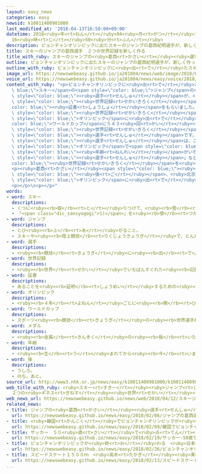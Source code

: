 ```yaml
---
layout: easy_news
categories: easy
newsid: k10011400981000
last_modified_at: '2018-04-13T16:50:00+09:00'
datetime: 2018<ruby>年<rt>ねん</rt></ruby>04<ruby>月<rt>がつ</rt></ruby>13<ruby>日<rt>にち</rt></ruby>
  16<ruby>時<rt>じ</rt></ruby>50<ruby>分<rt>ふん</rt></ruby>
description: ピョンチャンオリンピックに出たスキーのジャンプの葛西紀明選手が、新しく作った２つのギネス世界記録の証書をもらいました。
title: スキーのジャンプの葛西選手　２つの世界記録を新しく作る
title_with_ruby: スキーのジャンプの<ruby>葛西<rt>かさい</rt></ruby><ruby>選手<rt>せんしゅ</rt></ruby>　２つの<ruby>世界記録<rt>せかいきろく</rt></ruby>を<ruby>新<rt>あたら</rt></ruby>しく<ruby>作<rt>つく</rt></ruby>る
outline: ピョンチャンオリンピックに出たスキーのジャンプの葛西紀明選手が、新しく作った２つのギネス世界記録の証書をもらいました。
outline_with_ruby: ピョンチャンオリンピックに<ruby>出<rt>で</rt></ruby>たスキーのジャンプの<ruby>葛西<rt>かさい</rt></ruby><ruby>紀明<rt>のりあき</rt></ruby><ruby>選手<rt>せんしゅ</rt></ruby>が、<ruby>新<rt>あたら</rt></ruby>しく<ruby>作<rt>つく</rt></ruby>った２つのギネス<ruby>世界記録<rt>せかいきろく</rt></ruby>の<ruby>証書<rt>しょうしょ</rt></ruby>をもらいました。
image_url: https://newswebeasy.github.io/ja201804/news/web/image/2018/04/12/K10011400981_1804122318_1804122319_01_02.jpg
voice_url: https://newswebeasy.github.io/ja201804/news/easy/voice/2018/04/13/k10011400981000.mp4
content_with_ruby: "<p>ピョンチャンオリンピックに<ruby>出<rt>で</rt></ruby>た<span style=\"color:\
  \ blue;\">スキー</span>の<span style=\"color: blue;\">ジャンプ</span>の<ruby>葛西<rt>かさい</rt></ruby><ruby>紀明<rt>のりあき</rt></ruby><span\
  \ style=\"color: blue;\"><ruby>選手<rt>せんしゅ</rt></ruby></span>が、<ruby>新<rt>あたら</rt></ruby>しく<ruby>作<rt>つく</rt></ruby>った２つのギネス<span\
  \ style=\"color: blue;\"><ruby>世界記録<rt>せかいきろく</rt></ruby></span>の<span style=\"\
  color: blue;\"><ruby>証書<rt>しょうしょ</rt></ruby></span>をもらいました。</p>\n<p><ruby>新<rt>あたら</rt></ruby>しい<span\
  \ style=\"color: blue;\"><ruby>世界記録<rt>せかいきろく</rt></ruby></span>は、<ruby>今<rt>いま</rt></ruby>まででいちばん<ruby>多<rt>おお</rt></ruby>い８<ruby>回<rt>かい</rt></ruby><ruby>冬<rt>ふゆ</rt></ruby>の<span\
  \ style=\"color: blue;\">オリンピック</span>に<ruby>出<rt>で</rt></ruby>たことと、<span style=\"\
  color: blue;\">ワールドカップ</span>に５４３<ruby>回<rt>かい</rt></ruby><ruby>出<rt>で</rt></ruby>たことです。どちらも、<ruby>今<rt>いま</rt></ruby>までの<span\
  \ style=\"color: blue;\"><ruby>世界記録<rt>せかいきろく</rt></ruby></span>を<ruby>持<rt>も</rt></ruby>っていたのは<ruby>葛西<rt>かさい</rt></ruby><span\
  \ style=\"color: blue;\"><ruby>選手<rt>せんしゅ</rt></ruby></span>です。</p>\n<p><ruby>葛西<rt>かさい</rt></ruby><span\
  \ style=\"color: blue;\"><ruby>選手<rt>せんしゅ</rt></ruby></span>は、このほかに「<ruby>冬<rt>ふゆ</rt></ruby>の<span\
  \ style=\"color: blue;\">オリンピック</span>で<span style=\"color: blue;\">メダル</span>を<ruby>取<rt>と</rt></ruby>ったときの<span\
  \ style=\"color: blue;\"><ruby>年齢<rt>ねんれい</rt></ruby></span>がいちばん<ruby>上<rt>うえ</rt></ruby>の<span\
  \ style=\"color: blue;\"><ruby>選手<rt>せんしゅ</rt></ruby></span>」など３つの<span style=\"\
  color: blue;\"><ruby>世界記録<rt>せかいきろく</rt></ruby></span>を<ruby>持<rt>も</rt></ruby>っています。</p>\n\
  <p><ruby>葛西<rt>かさい</rt></ruby><span style=\"color: blue;\"><ruby>選手<rt>せんしゅ</rt></ruby></span>は「もうすぐ４６<ruby>歳<rt>さい</rt></ruby>になりますが、４<ruby>年<rt>ねん</rt></ruby><span\
  \ style=\"color: blue;\"><ruby>後<rt>ご</rt></ruby></span>、<ruby>北京<rt>ぺきん</rt></ruby>で９<ruby>回<rt>かい</rt></ruby><ruby>目<rt>め</rt></ruby>の<span\
  \ style=\"color: blue;\">オリンピック</span>に<ruby>出<rt>で</rt></ruby>たいです」と<ruby>話<rt>はな</rt></ruby>しています。</p>\n\
  <p></p>\n<p></p>"
words:
- word: スキー
  descriptions:
  - くつに<ruby><rb>取</rb><rt>と</rt></ruby>りつけて、<ruby><rb>雪</rb><rt>ゆき</rt></ruby>の<ruby><rb>上</rb><rt>うえ</rt></ruby>をすべる<ruby><rb>細長</rb><rt>ほそなが</rt></ruby>い<ruby><rb>板</rb><rt>いた</rt></ruby>。
  - 「<span class="dic_sansyogogi">1)</span>」を<ruby><rb>使</rb><rt>つか</rt></ruby>って<ruby><rb>雪</rb><rt>ゆき</rt></ruby>の<ruby><rb>上</rb><rt>うえ</rt></ruby>をすべるスポーツ。
- word: ジャンプ
  descriptions:
  - とび<ruby><rb>上</rb><rt>あ</rt></ruby>がること。
  - スキーや<ruby><rb>陸上競技</rb><rt>りくじょうきょうぎ</rt></ruby>で、とんだ<ruby><rb>距離</rb><rt>きょり</rt></ruby>や<ruby><rb>高</rb><rt>たか</rt></ruby>さをきそう<ruby><rb>種目</rb><rt>しゅもく</rt></ruby>。
- word: 選手
  descriptions:
  - <ruby><rb>競技</rb><rt>きょうぎ</rt></ruby>に<ruby><rb>出</rb><rt>で</rt></ruby>るために<ruby><rb>選</rb><rt>えら</rt></ruby>ばれた<ruby><rb>人</rb><rt>ひと</rt></ruby>。
- word: 世界記録
  descriptions:
  - <ruby><rb>世界</rb><rt>せかい</rt></ruby>でいちばんすぐれた<ruby><rb>記録</rb><rt>きろく</rt></ruby>。
- word: 証書
  descriptions:
  - あることを<ruby><rb>証明</rb><rt>しょうめい</rt></ruby>するための<ruby><rb>書類</rb><rt>しょるい</rt></ruby>。
- word: オリンピック
  descriptions:
  - <ruby><rb>４年</rb><rt>よねん</rt></ruby>ごとに<ruby><rb>開</rb><rt>ひら</rt></ruby>かれ、<ruby><rb>世界</rb><rt>せかい</rt></ruby>じゅうの<ruby><rb>国々</rb><rt>くにぐに</rt></ruby>から<ruby><rb>選手</rb><rt>せんしゅ</rt></ruby>が<ruby><rb>参加</rb><rt>さんか</rt></ruby>する<ruby><rb>競技大会</rb><rt>きょうぎたいかい</rt></ruby>。<ruby><rb>古代</rb><rt>こだい</rt></ruby>ギリシャのオリンピアで<ruby><rb>開</rb><rt>ひら</rt></ruby>かれた<ruby><rb>古代</rb><rt>こだい</rt></ruby>オリンピックにならって、フランスのクーベルタンの<ruby><rb>力</rb><rt>ちから</rt></ruby>で、１８９６<ruby><rb>年</rb><rt>ねん</rt></ruby>にギリシャのアテネで<ruby><rb>開</rb><rt>ひら</rt></ruby>かれたのが、<ruby><rb>近代</rb><rt>きんだい</rt></ruby>オリンピックの<ruby><rb>始</rb><rt>はじ</rt></ruby>まり。<ruby><rb>五輪</rb><rt>ごりん</rt></ruby>。
- word: ワールドカップ
  descriptions:
  - スポーツ<ruby><rb>競技</rb><rt>きょうぎ</rt></ruby>の<ruby><rb>世界選手権大会</rb><rt>せかいせんしゅけんたいかい</rt></ruby>の<ruby><rb>優勝者</rb><rt>ゆうしょうしゃ</rt></ruby>にあたえられるカップ。また、そのカップを<ruby><rb>争</rb><rt>あらそ</rt></ruby>う<ruby><rb>大会</rb><rt>たいかい</rt></ruby>。<ruby><rb>W杯</rb><rt>ダブリューはい</rt></ruby>。
- word: メダル
  descriptions:
  - <ruby><rb>金属</rb><rt>きんぞく</rt></ruby>の<ruby><rb>板</rb><rt>いた</rt></ruby>に、<ruby><rb>絵</rb><rt>え</rt></ruby>や<ruby><rb>文字</rb><rt>もじ</rt></ruby>などをうきぼりにしたもの。<ruby><rb>記念品</rb><rt>きねんひん</rt></ruby>や<ruby><rb>賞品</rb><rt>しょうひん</rt></ruby>などにする。
- word: 年齢
  descriptions:
  - <ruby><rb>生</rb><rt>う</rt></ruby>まれてから<ruby><rb>今</rb><rt>いま</rt></ruby>までの<ruby><rb>年</rb><rt>とし</rt></ruby>の<ruby><rb>数</rb><rt>かず</rt></ruby>。とし。
- word: 後
  descriptions:
  - うしろ。
  - のち。あと。
source_url: http://www3.nhk.or.jp/news/easy/k10011400981000/k10011400981000.html
web_title_with_ruby: <ruby>スキー<rt>すきー</rt></ruby><ruby>ジャンプ<rt>じゃんぷ</rt></ruby> <ruby>葛西<rt>かさい</rt></ruby>
  ２つの<ruby>ギネス<rt>ぎねす</rt></ruby><ruby>世界<rt>せかい</rt></ruby><ruby>記録<rt>きろく</rt></ruby><ruby>更新<rt>こうしん</rt></ruby>で<ruby>認定<rt>にんてい</rt></ruby>
web_news_url: https://newswebeasy.github.io/news/web/2018/04/12/スキージャンプ-葛西-2つのギネス世界記録更新で認定
related_news:
- title: ジャンプの<ruby>葛西<rt>かさい</rt></ruby><ruby>選手<rt>せんしゅ</rt></ruby>「オリンピックで<ruby>金<rt>きん</rt></ruby>メダルをとりたい」
  url: https://newswebeasy.github.io/news/easy/2018/02/06/ジャンプの葛西選手オリンピックで金メダルをとりたい
- title: <ruby>韓国<rt>かんこく</rt></ruby>でピョンチャンオリンピックが<ruby>始<rt>はじ</rt></ruby>まる
  url: https://newswebeasy.github.io/news/easy/2018/02/09/韓国でピョンチャンオリンピックが始まる
- title: サッカー　５０<ruby>歳<rt>さい</rt></ruby>で<ruby>点<rt>てん</rt></ruby>を<ruby>入<rt>い</rt></ruby>れた<ruby>三浦<rt>みうら</rt></ruby><ruby>選手<rt>せんしゅ</rt></ruby>がギネス<ruby>世界記録<rt>せかいきろく</rt></ruby>
  url: https://newswebeasy.github.io/news/easy/2018/02/19/サッカー-50歳で点を入れた三浦選手がギネス世界記録
- title: ピョンチャンオリンピックが<ruby>終<rt>お</rt></ruby>わる　<ruby>日本<rt>にっぽん</rt></ruby>のメダルは１３<ruby>個<rt>こ</rt></ruby>
  url: https://newswebeasy.github.io/news/easy/2018/02/26/ピョンチャンオリンピックが終わる-日本のメダルは13個
- title: スピードスケート１５００ｍ　<ruby>高木<rt>たかぎ</rt></ruby><ruby>美帆<rt>みほ</rt></ruby><ruby>選手<rt>せんしゅ</rt></ruby>が<ruby>銀<rt>ぎん</rt></ruby>メダル
  url: https://newswebeasy.github.io/news/easy/2018/02/13/スピードスケート1500m-高木美帆選手が銀メダル
...
```

